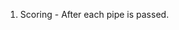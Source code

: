1. Scoring - After each pipe is passed.

<!-- 2. Fix the menu appearance after a collision. - Done  -->


